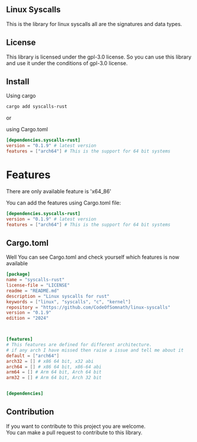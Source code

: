 ## Linux Syscalls 
This is the library for linux syscalls all are the signatures and data types.

## License
This library is licensed under the gpl-3.0 license. So you can use this library
and use it under the conditions of gpl-3.0 license.

## Install

Using cargo 

```bash
cargo add syscalls-rust
```
or<br>

using Cargo.toml

```toml
[dependencies.syscalls-rust]
version = "0.1.9" # latest version
features = ["arch64"] # This is the support for 64 bit systems
```

# Features

There are only available feature is 'x64_86'

You can add the features using Cargo.toml file:

```toml
[dependencies.syscalls-rust]
version = "0.1.9" # latest version
features = ["arch64"] # This is the support for 64 bit systems
```


## Cargo.toml

Well You can see Cargo.toml and check yourself which features is now available

<!-- update this every time cargo.toml update -->

```toml
[package]
name = "syscalls-rust"
license-file = "LICENSE"
readme = "README.md"
description = "Linux syscalls for rust"
keywords = ["linux", "syscalls", "c", "kernel"]
repository = "https://github.com/CodeOfSomnath/linux-syscalls"
version = "0.1.9"
edition = "2024"



[features]
# This features are defined for different architecture.
# if any arch I have missed then raise a issue and tell me about it
default = ["arch64"]
arch32 = [] # x86 64 bit, x32 abi
arch64 = [] # x86 64 bit, x86-64 abi
arm64 = [] # Arm 64 bit, Arch 64 bit
arm32 = [] # Arm 64 bit, Arch 32 bit


[dependencies]

```


## Contribution

If you want to contribute to this project you are welcome.<br>
You can make a pull request to contribute to this library.

